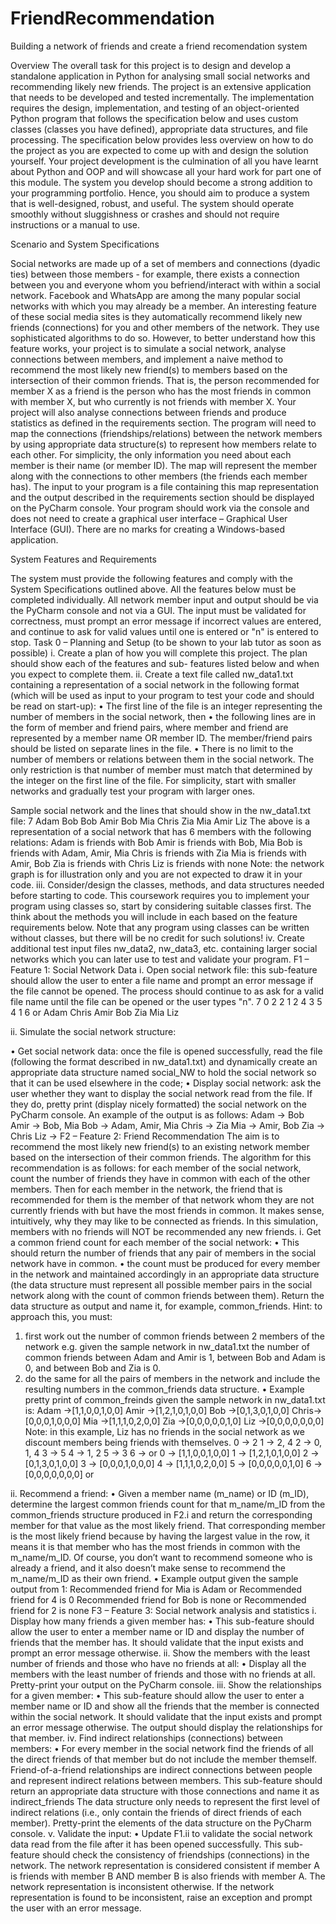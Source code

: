 # FriendRecommendation
Building a network of friends and create a friend recomendation system

Overview
The overall task for this project is to design and develop a standalone application in Python for analysing
small social networks and recommending likely new friends.
The project is an extensive application that needs to be developed and tested incrementally. The implementation
requires the design, implementation, and testing of an object-oriented Python program that follows the specification
below and uses custom classes (classes you have defined), appropriate data structures, and file processing. The
specification below provides less overview on how to do the project as you are expected to come up with and design
the solution yourself.
Your project development is the culmination of all you have learnt about Python and OOP and will showcase all your
hard work for part one of this module. The system you develop should become a strong addition to your programming
portfolio. Hence, you should aim to produce a system that is well-designed, robust, and useful. The system should
operate smoothly without sluggishness or crashes and should not require instructions or a manual to use.

Scenario and System Specifications

Social networks are made up of a set of members and connections (dyadic ties) between those members - for example,
there exists a connection between you and everyone whom you befriend/interact with within a social network.
Facebook and WhatsApp are among the many popular social networks with which you may
already be a member. An interesting feature of these social media sites is they
automatically recommend likely new friends (connections) for you and other members
of the network. They use sophisticated algorithms to do so. However, to better
understand how this feature works, your project is to simulate a social network, analyse
connections between members, and implement a naive method to recommend the most
likely new friend(s) to members based on the intersection of their common friends. That
is, the person recommended for member X as a friend is the person who has the most
friends in common with member X, but who currently is not friends with member X. Your project will also analyse
connections between friends and produce statistics as defined in the requirements section.
The program will need to map the connections (friendships/relations) between the network members by using
appropriate data structure(s) to represent how members relate to each other. For simplicity, the only information you
need about each member is their name (or member ID). The map will represent the member along with the
connections to other members (the friends each member has). The input to your program is a file containing this map
representation and the output described in the requirements section should be displayed on the PyCharm console.
Your program should work via the console and does not need to create a graphical user interface – Graphical User
Interface (GUI). There are no marks for creating a Windows-based application.


System Features and Requirements

The system must provide the following features and comply with the System Specifications outlined above. All the
features below must be completed individually. All network member input and output should be via the PyCharm
console and not via a GUI. The input must be validated for correctness, must prompt an error message if incorrect
values are entered, and continue to ask for valid values until one is entered or "n" is entered to stop.
Task 0 – Planning and Setup (to be shown to your lab tutor as soon as possible)
i. Create a plan of how you will complete this project. The plan should show each of the features and sub-
features listed below and when you expect to complete them.
ii. Create a text file called nw_data1.txt containing a representation of a social network in the following format
(which will be used as input to your program to test your code and should be read on start-up):
• The first line of the file is an integer representing the number of members in the social network, then
• the following lines are in the form of member and friend pairs, where member and friend are represented
by a member name OR member ID. The member/friend pairs should be listed on separate lines in the file.
• There is no limit to the number of members or relations between them in the social network. The only
restriction is that number of member must match that determined by the integer on the first line of the file.
For simplicity, start with smaller networks and gradually test your program with larger ones.

Sample social network and the lines that should show in the nw_data1.txt file:
7
Adam Bob
Bob Amir
Bob Mia
Chris Zia
Mia Amir
Liz
The above is a representation of a social network that has 6 members with the following relations:
Adam is friends with Bob
Amir is friends with Bob, Mia
Bob is friends with Adam, Amir, Mia
Chris is friends with Zia
Mia is friends with Amir, Bob
Zia is friends with Chris
Liz is friends with none
Note: the network graph is for illustration only and you are not expected to draw it in your code.
iii. Consider/design the classes, methods, and data structures needed before starting to code. This
coursework requires you to implement your program using classes so, start by considering suitable classes
first. The think about the methods you will include in each based on the feature requirements below. Note
that any program using classes can be written without classes, but there will be no credit for such solutions!
iv. Create additional test input files nw_data2, nw_data3, etc. containing larger social networks which you
can later use to test and validate your program.
F1 – Feature 1: Social Network Data
i. Open social network file:
this sub-feature should allow the user to enter a file name and prompt an error message if the file cannot be
opened. The process should continue to as ask for a valid file name until the file can be opened or the user
types "n".
7
0 2
2 1
2 4
3 5
4 1
6
or
Adam
Chris
Amir
Bob
Zia
Mia
Liz

ii. Simulate the social network structure:

• Get social network data:
once the file is opened successfully, read the file (following the format described in nw_data1.txt)
and dynamically create an appropriate data structure named social_NW to hold the social network so
that it can be used elsewhere in the code;
• Display social network:
ask the user whether they want to display the social network read from the file. If they do, pretty print
(display nicely formatted) the social network on the PyCharm console.
An example of the output is as follows:
Adam -> Bob
Amir -> Bob, Mia
Bob -> Adam, Amir, Mia
Chris -> Zia
Mia -> Amir, Bob
Zia -> Chris
Liz ->
F2 – Feature 2: Friend Recommendation
The aim is to recommend the most likely new friend(s) to an existing network member based on the intersection
of their common friends. The algorithm for this recommendation is as follows: for each member of the social
network, count the number of friends they have in common with each of the other members. Then for each member
in the network, the friend that is recommended for them is the member of that network whom they are not currently
friends with but have the most friends in common. It makes sense, intuitively, why they may like to be connected as
friends. In this simulation, members with no friends will NOT be recommended any new friends.
i. Get a common friend count for each member of the social network:
• This should return the number of friends that any pair of members in the social network have in common.
• the count must be produced for every member in the network and maintained accordingly in an
appropriate data structure (the data structure must represent all possible member pairs in the social
network along with the count of common friends between them). Return the data structure as output and
name it, for example, common_friends.
Hint: to approach this, you must:
1. first work out the number of common friends between 2 members of the network
e.g. given the sample network in nw_data1.txt the number of common friends between Adam
and Amir is 1, between Bob and Adam is 0, and between Bob and Zia is 0.
2. do the same for all the pairs of members in the network and include the resulting numbers in the
common_friends data structure.
• Example pretty print of common_freinds given the sample network in nw_data1.txt is:
Adam ->[1,1,0,0,1,0,0]
Amir ->[1,2,1,0,1,0,0]
Bob ->[0,1,3,0,1,0,0]
Chris->[0,0,0,1,0,0,0]
Mia ->[1,1,1,0,2,0,0]
Zia ->[0,0,0,0,0,1,0]
Liz ->[0,0,0,0,0,0,0]
Note: in this example, Liz has no friends in the social network as we discount members being
friends with themselves.
0 -> 2
1 -> 2, 4
2 -> 0, 1, 4
3 -> 5
4 -> 1, 2
5 -> 3
6 ->
or
0 -> [1,1,0,0,1,0,0]
1 -> [1,2,1,0,1,0,0]
2 -> [0,1,3,0,1,0,0]
3 -> [0,0,0,1,0,0,0]
4 -> [1,1,1,0,2,0,0]
5 -> [0,0,0,0,0,1,0]
6 -> [0,0,0,0,0,0,0]
or

ii. Recommend a friend:
• Given a member name (m_name) or ID (m_ID), determine the largest common friends count for that
m_name/m_ID from the common_friends structure produced in F2.i and return the corresponding
member for that value as the most likely friend. That corresponding member is the most likely friend
because by having the largest value in the row, it means it is that member who has the most friends in
common with the m_name/m_ID. Of course, you don’t want to recommend someone who is already a
friend, and it also doesn’t make sense to recommend the m_name/m_ID as their own friend.
• Example output given the sample output from 1:
Recommended friend for Mia is Adam or Recommended friend for 4 is 0
Recommended friend for Bob is none or Recommended friend for 2 is none
F3 – Feature 3: Social network analysis and statistics
i. Display how many friends a given member has:
• This sub-feature should allow the user to enter a member name or ID and display the number of friends
that the member has. It should validate that the input exists and prompt an error message otherwise.
ii. Show the members with the least number of friends and those who have no friends at all:
• Display all the members with the least number of friends and those with no friends at all. Pretty-print
your output on the PyCharm console.
iii. Show the relationships for a given member:
• This sub-feature should allow the user to enter a member name or ID and show all the friends that the
member is connected within the social network. It should validate that the input exists and prompt an
error message otherwise. The output should display the relationships for that member.
iv. Find indirect relationships (connections) between members:
• For every member in the social network find the friends of all the direct friends of that member but do
not include the member themself. Friend-of-a-friend relationships are indirect connections between
people and represent indirect relations between members. This sub-feature should return an appropriate
data structure with those connections and name it as indirect_friends The data structure only needs to
represent the first level of indirect relations (i.e., only contain the friends of direct friends of each
member). Pretty-print the elements of the data structure on the PyCharm console.
v. Validate the input:
• Update F1.ii to validate the social network data read from the file after it has been opened successfully.
This sub-feature should check the consistency of friendships (connections) in the network. The network
representation is considered consistent if member A is friends with member B AND member B is also
friends with member A. The network representation is inconsistent otherwise. If the network
representation is found to be inconsistent, raise an exception and prompt the user with an error message.
